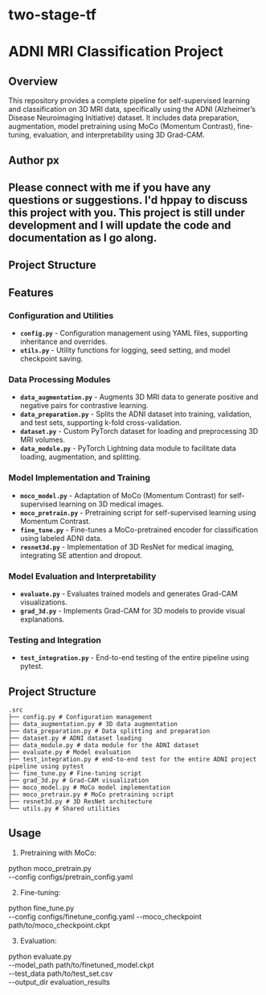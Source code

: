 # two-stage-tf

# ADNI MRI Classification Project

## Overview
This repository provides a complete pipeline for self-supervised learning and classification on 3D MRI data, specifically using the ADNI (Alzheimer’s Disease Neuroimaging Initiative) dataset. It includes data preparation, augmentation, model pretraining using MoCo (Momentum Contrast), fine-tuning, evaluation, and interpretability using 3D Grad-CAM.

## Author px
## Please connect with me if you have any questions or suggestions. I'd hppay to discuss this project with you. This project is still under development and I will update the code and documentation as I go along.
## Project Structure

## Features
### Configuration and Utilities
- **`config.py`** - Configuration management using YAML files, supporting inheritance and overrides.
- **`utils.py`** - Utility functions for logging, seed setting, and model checkpoint saving.

### Data Processing Modules
- **`data_augmentation.py`** - Augments 3D MRI data to generate positive and negative pairs for contrastive learning.
- **`data_preparation.py`** - Splits the ADNI dataset into training, validation, and test sets, supporting k-fold cross-validation.
- **`dataset.py`** - Custom PyTorch dataset for loading and preprocessing 3D MRI volumes.
- **`data_module.py`** - PyTorch Lightning data module to facilitate data loading, augmentation, and splitting.

### Model Implementation and Training
- **`moco_model.py`** - Adaptation of MoCo (Momentum Contrast) for self-supervised learning on 3D medical images.
- **`moco_pretrain.py`** - Pretraining script for self-supervised learning using Momentum Contrast.
- **`fine_tune.py`** - Fine-tunes a MoCo-pretrained encoder for classification using labeled ADNI data.
- **`resnet3d.py`** - Implementation of 3D ResNet for medical imaging, integrating SE attention and dropout.

### Model Evaluation and Interpretability
- **`evaluate.py`** - Evaluates trained models and generates Grad-CAM visualizations.
- **`grad_3d.py`** - Implements Grad-CAM for 3D models to provide visual explanations.

### Testing and Integration
- **`test_integration.py`** - End-to-end testing of the entire pipeline using pytest.

## Project Structure
```
.src
├── config.py # Configuration management
├── data_augmentation.py # 3D data augmentation
├── data_preparation.py # Data splitting and preparation
├── dataset.py # ADNI dataset loading
├── data_module.py # data module for the ADNI dataset
├── evaluate.py # Model evaluation
├── test_integration.py # end-to-end test for the entire ADNI project pipeline using pytest
├── fine_tune.py # Fine-tuning script
├── grad_3d.py # Grad-CAM visualization
├── moco_model.py # MoCo model implementation
├── moco_pretrain.py # MoCo pretraining script
├── resnet3d.py # 3D ResNet architecture
└── utils.py # Shared utilities
```

## Usage 
1. Pretraining with MoCo:

python moco_pretrain.py \
--config configs/pretrain_config.yaml

2. Fine-tuning:

python fine_tune.py \
--config configs/finetune_config.yaml
--moco_checkpoint path/to/moco_checkpoint.ckpt

3. Evaluation:

python evaluate.py \
--model_path path/to/finetuned_model.ckpt \
--test_data path/to/test_set.csv \
--output_dir evaluation_results
